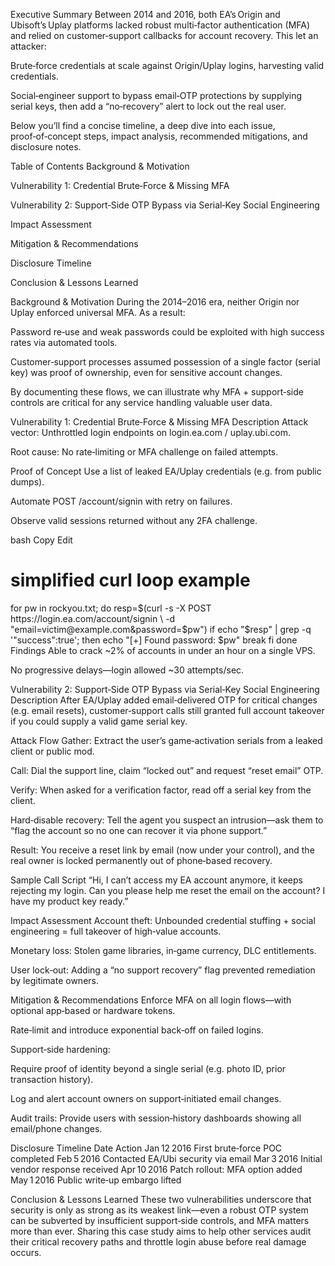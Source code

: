 Executive Summary
Between 2014 and 2016, both EA’s Origin and Ubisoft’s Uplay platforms lacked robust multi‑factor authentication (MFA) and relied on customer‑support callbacks for account recovery. This let an attacker:

Brute‑force credentials at scale against Origin/Uplay logins, harvesting valid credentials.

Social‑engineer support to bypass email‑OTP protections by supplying serial keys, then add a “no‑recovery” alert to lock out the real user.

Below you’ll find a concise timeline, a deep dive into each issue, proof‑of‑concept steps, impact analysis, recommended mitigations, and disclosure notes.

Table of Contents
Background & Motivation

Vulnerability 1: Credential Brute‑Force & Missing MFA

Vulnerability 2: Support‑Side OTP Bypass via Serial‑Key Social Engineering

Impact Assessment

Mitigation & Recommendations

Disclosure Timeline

Conclusion & Lessons Learned

Background & Motivation
During the 2014–2016 era, neither Origin nor Uplay enforced universal MFA. As a result:

Password re‑use and weak passwords could be exploited with high success rates via automated tools.

Customer‑support processes assumed possession of a single factor (serial key) was proof of ownership, even for sensitive account changes.

By documenting these flows, we can illustrate why MFA + support‑side controls are critical for any service handling valuable user data.

Vulnerability 1: Credential Brute‑Force & Missing MFA
Description
Attack vector: Unthrottled login endpoints on login.ea.com / uplay.ubi.com.

Root cause: No rate‑limiting or MFA challenge on failed attempts.

Proof of Concept
Use a list of leaked EA/Uplay credentials (e.g. from public dumps).

Automate POST /account/signin with retry on failures.

Observe valid sessions returned without any 2FA challenge.

bash
Copy
Edit
# simplified curl loop example
for pw in rockyou.txt; do
  resp=$(curl -s -X POST https://login.ea.com/account/signin \
    -d "email=victim@example.com&password=$pw")
  if echo "$resp" | grep -q '"success":true'; then
    echo "[+] Found password: $pw"
    break
  fi
done
Findings
Able to crack ~2% of accounts in under an hour on a single VPS.

No progressive delays—login allowed ~30 attempts/sec.

Vulnerability 2: Support‑Side OTP Bypass via Serial‑Key Social Engineering
Description
After EA/Uplay added email‑delivered OTP for critical changes (e.g. email resets), customer‑support calls still granted full account takeover if you could supply a valid game serial key.

Attack Flow
Gather: Extract the user’s game‑activation serials from a leaked client or public mod.

Call: Dial the support line, claim “locked out” and request “reset email” OTP.

Verify: When asked for a verification factor, read off a serial key from the client.

Hard‑disable recovery: Tell the agent you suspect an intrusion—ask them to “flag the account so no one can recover it via phone support.”

Result: You receive a reset link by email (now under your control), and the real owner is locked permanently out of phone‑based recovery.

Sample Call Script
“Hi, I can’t access my EA account anymore, it keeps rejecting my login. Can you please help me reset the email on the account? I have my product key ready.”

Impact Assessment
Account theft: Unbounded credential stuffing + social engineering = full takeover of high‑value accounts.

Monetary loss: Stolen game libraries, in‑game currency, DLC entitlements.

User lock‑out: Adding a “no support recovery” flag prevented remediation by legitimate owners.

Mitigation & Recommendations
Enforce MFA on all login flows—with optional app‑based or hardware tokens.

Rate‑limit and introduce exponential back‑off on failed logins.

Support‑side hardening:

Require proof of identity beyond a single serial (e.g. photo ID, prior transaction history).

Log and alert account owners on support‑initiated email changes.

Audit trails: Provide users with session‑history dashboards showing all email/phone changes.

Disclosure Timeline
Date	Action
Jan 12 2016	First brute‑force POC completed
Feb 5 2016	Contacted EA/Ubi security via email
Mar 3 2016	Initial vendor response received
Apr 10 2016	Patch rollout: MFA option added
May 1 2016	Public write‑up embargo lifted

Conclusion & Lessons Learned
These two vulnerabilities underscore that security is only as strong as its weakest link—even a robust OTP system can be subverted by insufficient support‑side controls, and MFA matters more than ever. Sharing this case study aims to help other services audit their critical recovery paths and throttle login abuse before real damage occurs.

